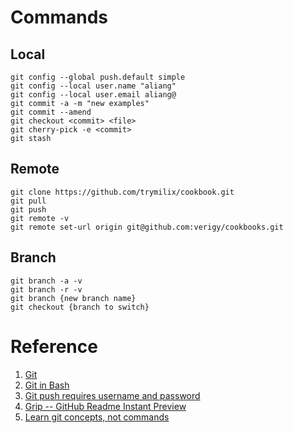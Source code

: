 # Commands
## Local
```
git config --global push.default simple
git config --local user.name "aliang"
git config --local user.email aliang@
git commit -a -m "new examples"
git commit --amend
git checkout <commit> <file>
git cherry-pick -e <commit>
git stash
```

## Remote
```
git clone https://github.com/trymilix/cookbook.git
git pull  
git push
git remote -v
git remote set-url origin git@github.com:verigy/cookbooks.git
```

## Branch
```
git branch -a -v
git branch -r -v
git branch {new branch name}
git checkout {branch to switch}
```

# Reference
1. [Git](https://git-scm.com/docs/git)
2. [Git in Bash](https://git-scm.com/book/en/v2/Git-in-Other-Environments-Git-in-Bash)
3. [Git push requires username and password](http://stackoverflow.com/questions/6565357/git-push-requires-username-and-password)
4. [Grip -- GitHub Readme Instant Preview](https://github.com/joeyespo/grip)
5. [Learn git concepts, not commands](https://dev.to/unseenwizzard/learn-git-concepts-not-commands-4gjc)

